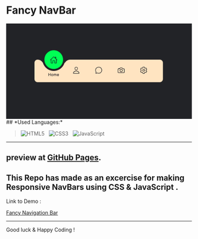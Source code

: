 # Fancy NavBar 

   <img align="center" src="https://github.com/SinaBoby/navbar/blob/main/docs/assets/Screenshot%202022-02-15%20at%2022.30.00.png?raw=true" style="margin:0 auto" >
## *Used Languages:*

> ![HTML5](https://img.shields.io/badge/html5-%23E34F26.svg?style=for-the-badge&logo=html5&logoColor=white)
&nbsp;
![CSS3](https://img.shields.io/badge/css3-%231572B6.svg?style=for-the-badge&logo=css3&logoColor=white)
&nbsp;
![JavaScript](https://img.shields.io/badge/javascript-%23323330.svg?style=for-the-badge&logo=javascript&logoColor=%23F7DF1E)
&nbsp;

---

preview at [GitHub Pages](https://sinaboby.github.io/navbar/).
---
This Repo has made as an excercise for making Responsive NavBars using CSS & JavaScript .
---
Link to Demo :

[Fancy Navigation Bar](https://sinaboby.github.io/navbar/)

---
Good luck & Happy Coding !



